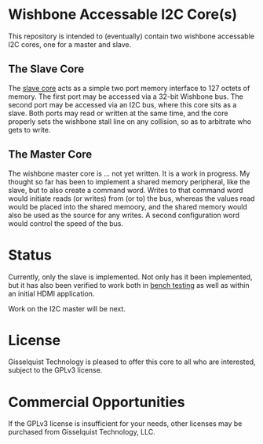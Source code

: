 # Wishbone Accessable I2C Core(s)

This repository is intended to (eventually) contain two wishbone accessable
I2C cores, one for a master and slave. 

## The Slave Core

The [slave core](rtl/wbi2cslave.v) acts as a simple two port memory interface
to 127 octets of memory.  The first port may be accessed via a 32-bit Wishbone
bus.  The second port may be accessed via an I2C bus, where this core sits as
a slave.  Both ports may read or written at the same time, and the core
properly sets the wishbone stall line on any collision, so as to arbitrate
who gets to write.

## The Master Core

The wishbone master core is ... not yet written.  It is a work in progress.
My thought so far has been to implement a shared memory peripheral, like the
slave, but to also create a command word.  Writes to that command word would
initiate reads (or writes) from (or to) the bus, whereas the values read would
be placed into the shared memoory, and the shared memory would also be used as
the source for any writes.  A second configuration word would control the speed
of the bus.

# Status

Currently, only the slave is implemented.  Not only has it been implemented, but
it has also been verified to work both in
[bench testing](bench/cpp/wbi2c_tb.cpp) as well as within an initial HDMI
application.

Work on the I2C master will be next.


# License

Gisselquist Technology is pleased to offer this core to all who are interested,
subject to the GPLv3 license.

# Commercial Opportunities

If the GPLv3 license is insufficient for your needs, other licenses may be
purchased from Gisselquist Technology, LLC.
